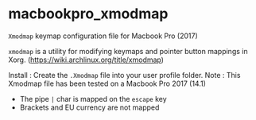# macbookpro_xmodmap
`Xmodmap` keymap configuration file for Macbook Pro (2017)

`xmodmap` is a utility for modifying keymaps and pointer button mappings in Xorg. (https://wiki.archlinux.org/title/xmodmap)

Install : Create the `.Xmodmap` file into your user profile folder.
Note : This Xmodmap file has been tested on a Macbook Pro 2017 (14.1)

- The pipe `|` char is mapped on the `escape` key
- Brackets and EU currency are not mapped
